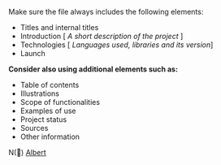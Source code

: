 Make sure the file always includes the following elements:

+ Titles and internal titles
+ Introduction  [ *A short description of the project* ]
+ Technologies    [ *Languages used, libraries and its version*]
+ Launch

**Consider also using additional elements such as:** 

+ Table of contents
+ Illustrations 
+ Scope of functionalities 
+ Examples of use
+ Project status 
+ Sources
+ Other information

N(🧊)
[Albert](http://albert.nyu.edu/)
